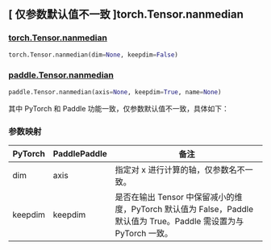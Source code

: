 ## [ 仅参数默认值不一致 ]torch.Tensor.nanmedian

### [torch.Tensor.nanmedian](https://pytorch.org/docs/stable/generated/torch.Tensor.nanmedian.html)

```python
torch.Tensor.nanmedian(dim=None, keepdim=False)
```

### [paddle.Tensor.nanmedian](https://www.paddlepaddle.org.cn/documentation/docs/zh/develop/api/paddle/Tensor_cn.html#nanmedian-axis-none-keepdim-true-name-none)

```python
paddle.Tensor.nanmedian(axis=None, keepdim=True, name=None)
```

其中 PyTorch 和 Paddle 功能一致，仅参数默认值不一致，具体如下：

### 参数映射

| PyTorch | PaddlePaddle | 备注 |
| ------- | ------------ | -- |
| dim     | axis         | 指定对 x 进行计算的轴，仅参数名不一致。 |
| keepdim | keepdim      | 是否在输出 Tensor 中保留减小的维度，PyTorch 默认值为 False，Paddle 默认值为 True。Paddle 需设置为与 PyTorch 一致。 |
